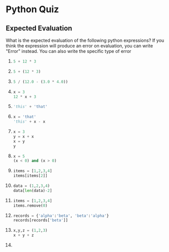 # Python Quiz

## Expected Evaluation

What is the expected evaluation of the following python expressions? If you think the expression will produce an error on evaluation, you can write "Error" instead. You can also write the specific type of error

1. ```python
   5 + 12 * 3
   ```

2. ```python
   5 + (12 * 3)
   ```

3. ```python
   5 / (12.0 - (3.0 * 4.0))
   ```

4. ```python
   x = 3
   12 * x + 3
   ```

5. ```python
   'this' + 'that'
   ```

6. ```python
   x = 'that'
   'this' + x - x
   ```

7. ```python
   x = 3
   y = x + x
   x = y
   y
   ```

8. ```python
   x = 5
   (x < 0) and (x > 0)
   ```

9. ```python
   items = [1,2,3,4]
   items[items[2]]
   ```

10. ```python
    data = (1,2,3,4)
    data[len(data)-2]
    ```

11. ```python
    items = [1,2,3,4]
    items.remove(0)
    ```

12. ```python
    records = {'alpha':'beta', 'beta':'alpha'}
    records[records['beta']]
    ```

13. ```python
    x,y,z = (1,2,3)
    x + y + z
    ```

14. 
